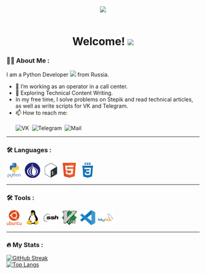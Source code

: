 <div id="header" align="center">
  <img src="https://media.giphy.com/media/qgQUggAC3Pfv687qPC/giphy.gif" width="480"/></br>
  <img src="https://komarev.com/ghpvc/?username=k0tmurlik&style=flat-square&color=blue" alt=""/></br>
<h1>
  Welcome!
  <img src="https://media.giphy.com/media/hvRJCLFzcasrR4ia7z/giphy.gif" width="30px"/>
</h1>
</div>

### :man_technologist: About Me :
I am a Python Developer <img src="https://media.giphy.com/media/WUlplcMpOCEmTGBtBW/giphy.gif" width="30"> from Russia.
- :telescope: I’m working as an operator in a call center.
- :seedling: Exploring Technical Content Writing.
- In my free time, I solve problems on Stepik and read technical articles, as well as write scripts for VK and Telegram.
- :mailbox: How to reach me:</br></br>
<img src="https://github.com/gauravghongde/social-icons/blob/master/SVG/Color/VK.svg"  title="VK" alt="VK" width="40" height="40"/>&nbsp;
<img src="https://github.com/gauravghongde/social-icons/blob/master/SVG/Color/Telegram.svg"  title="Telegram" alt="Telegram" width="40" height="40"/>&nbsp;
<img src="https://github.com/gauravghongde/social-icons/blob/master/SVG/Color/Gmail.svg"  title="Mail" alt="Mail" width="40" height="40"/>&nbsp;

----
### :hammer_and_wrench: Languages :
<div>
  <img src="https://github.com/devicons/devicon/blob/master/icons/python/python-original-wordmark.svg"  title="Python" alt="Python" width="40" height="40"/>&nbsp;
  <img src="https://github.com/devicons/devicon/blob/master/icons/perl/perl-original.svg"  title="Perl" alt="Perl" width="40" height="40"/>&nbsp;
  <img src="https://github.com/devicons/devicon/blob/master/icons/bash/bash-original.svg"  title="Bash" alt="Bash" width="40" height="40"/>&nbsp;
  <img src="https://github.com/devicons/devicon/blob/master/icons/html5/html5-original.svg" title="HTML5" alt="HTML" width="40" height="40"/>&nbsp;
  <img src="https://github.com/devicons/devicon/blob/master/icons/css3/css3-plain-wordmark.svg"  title="CSS3" alt="CSS" width="40" height="40"/>&nbsp;
 </div>

----
### :hammer_and_wrench: Tools :
<div>
  <img src="https://github.com/devicons/devicon/blob/master/icons/ubuntu/ubuntu-plain-wordmark.svg"  title="Ubuntu" alt="Ubuntu" width="40" height="40"/>&nbsp;
  <img src="https://github.com/devicons/devicon/blob/master/icons/linux/linux-original.svg"  title="Linux" alt="Linux" width="40" height="40"/>&nbsp;
  <img src="https://github.com/devicons/devicon/blob/master/icons/ssh/ssh-original-wordmark.svg"  title="SSH" alt="SSH" width="40" height="40"/>&nbsp;
  <img src="https://github.com/devicons/devicon/blob/master/icons/vim/vim-original.svg"  title="Vim" alt="Vim" width="40" height="40"/>&nbsp;
  <img src="https://github.com/devicons/devicon/blob/master/icons/vscode/vscode-original.svg"  title="vscode" alt="vscode" width="40" height="40"/>&nbsp;
  <img src="https://github.com/devicons/devicon/blob/master/icons/mysql/mysql-original-wordmark.svg" title="MySQL"  alt="MySQL" width="40" height="40"/>&nbsp;
</div>

----
### :fire: My Stats :
[![GitHub Streak](http://github-readme-streak-stats.herokuapp.com?user=k0tmurlik&theme=dark&background=000000)](https://github.com/k0tmurlik/k0tmurlik)</br>
[![Top Langs](https://github-readme-stats.vercel.app/api/top-langs/?username=k0tmurlik&layout=compact&theme=vision-friendly-dark)](https://github.com/k0tmurlik/k0tmurlik)
